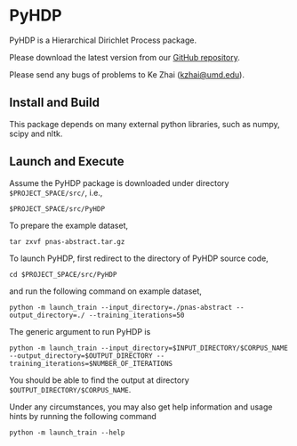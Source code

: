 PyHDP
==========

PyHDP is a Hierarchical Dirichlet Process package.

Please download the latest version from our [GitHub repository](https://github.com/kzhai/PyHDP).

Please send any bugs of problems to Ke Zhai (kzhai@umd.edu).

Install and Build
----------

This package depends on many external python libraries, such as numpy, scipy and nltk.

Launch and Execute
----------

Assume the PyHDP package is downloaded under directory ```$PROJECT_SPACE/src/```, i.e.,

	$PROJECT_SPACE/src/PyHDP

To prepare the example dataset,

	tar zxvf pnas-abstract.tar.gz

To launch PyHDP, first redirect to the directory of PyHDP source code,

	cd $PROJECT_SPACE/src/PyHDP

and run the following command on example dataset,

	python -m launch_train --input_directory=./pnas-abstract --output_directory=./ --training_iterations=50

The generic argument to run PyHDP is

	python -m launch_train --input_directory=$INPUT_DIRECTORY/$CORPUS_NAME --output_directory=$OUTPUT_DIRECTORY --training_iterations=$NUMBER_OF_ITERATIONS

You should be able to find the output at directory ```$OUTPUT_DIRECTORY/$CORPUS_NAME```.

Under any circumstances, you may also get help information and usage hints by running the following command

	python -m launch_train --help